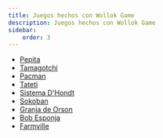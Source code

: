 ```yaml
---
title: Juegos hechos con Wollok Game
description: Juegos hechos con Wollok Game
sidebar:
    order: 3
---
```


<div class="container">
    <ul class="list-group">
    <li class="list-group-item"><a href="https://github.com/wollok/pepitaGame">Pepita</a></li>
    <li class="list-group-item"><a href="https://github.com/wollok/tamagotchiGameComposicion">Tamagotchi</a></li>
    <li class="list-group-item"><a href="https://github.com/wollok/pacmanBasicGame">Pacman</a></li>
    <li class="list-group-item"><a href="https://github.com/wollok/Tateti-Game">Tateti</a></li>
    <li class="list-group-item"><a href="https://github.com/wollok/ejemploDhondt-Game">Sistema D'Hondt</a></li>
    <li class="list-group-item"><a href="https://github.com/wollok/sokobanGame">Sokoban</a></li>
    <li class="list-group-item"><a href="https://github.com/wollok/granjaDeOrsonGame">Granja de Orson</a></li>
    <li class="list-group-item"><a href="https://github.com/wollok/bobEsponjaGame">Bob Esponja</a></li>
    <li class="list-group-item"><a href="https://github.com/wollok/farmvilleGame">Farmville</a></li>
    </ul>
</div>